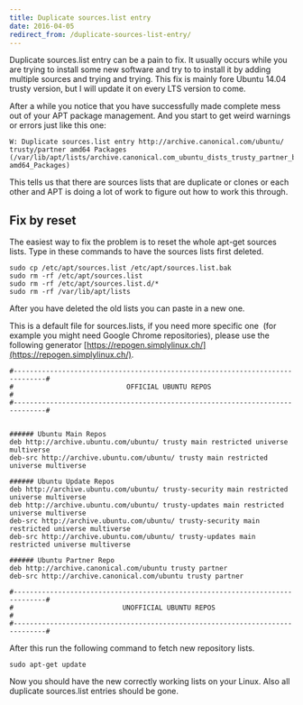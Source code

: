 ```yaml
---
title: Duplicate sources.list entry
date: 2016-04-05
redirect_from: /duplicate-sources-list-entry/
---
```

Duplicate sources.list entry can be a pain to fix. It usually occurs while you are trying to install some new software and try to to install it by adding multiple sources and trying and trying. This fix is mainly fore Ubuntu 14.04 trusty version, but I will update it on every LTS version to come.

After a while you notice that you have successfully made complete mess out of your APT package management. And you start to get weird warnings or errors just like this one:

```
W: Duplicate sources.list entry http://archive.canonical.com/ubuntu/ trusty/partner amd64 Packages (/var/lib/apt/lists/archive.canonical.com_ubuntu_dists_trusty_partner_binary-amd64_Packages)
```

This tells us that there are sources lists that are duplicate or clones or each other and APT is doing a lot of work to figure out how to work this through.

Fix by reset
------------

The easiest way to fix the problem is to reset the whole apt-get sources lists. Type in these commands to have the sources lists first deleted.

```
sudo cp /etc/apt/sources.list /etc/apt/sources.list.bak
sudo rm -rf /etc/apt/sources.list
sudo rm -rf /etc/apt/sources.list.d/*
sudo rm -rf /var/lib/apt/lists
```

After you have deleted the old lists you can paste in a new one.

This is a default file for sources.lists, if you need more specific one  (for example you might need Google Chrome repositories), please use the following generator [https://repogen.simplylinux.ch/](https://repogen.simplylinux.ch/).

```
#------------------------------------------------------------------------------#
#                            OFFICIAL UBUNTU REPOS                             #
#------------------------------------------------------------------------------#
 
 
###### Ubuntu Main Repos
deb http://archive.ubuntu.com/ubuntu/ trusty main restricted universe multiverse 
deb-src http://archive.ubuntu.com/ubuntu/ trusty main restricted universe multiverse 
 
###### Ubuntu Update Repos
deb http://archive.ubuntu.com/ubuntu/ trusty-security main restricted universe multiverse 
deb http://archive.ubuntu.com/ubuntu/ trusty-updates main restricted universe multiverse 
deb-src http://archive.ubuntu.com/ubuntu/ trusty-security main restricted universe multiverse 
deb-src http://archive.ubuntu.com/ubuntu/ trusty-updates main restricted universe multiverse 
 
###### Ubuntu Partner Repo
deb http://archive.canonical.com/ubuntu trusty partner
deb-src http://archive.canonical.com/ubuntu trusty partner
 
#------------------------------------------------------------------------------#
#                           UNOFFICIAL UBUNTU REPOS                            #
#------------------------------------------------------------------------------#
```


After this run the following command to fetch new repository lists.

```
sudo apt-get update
```

Now you should have the new correctly working lists on your Linux. Also all duplicate sources.list entries should be gone.
